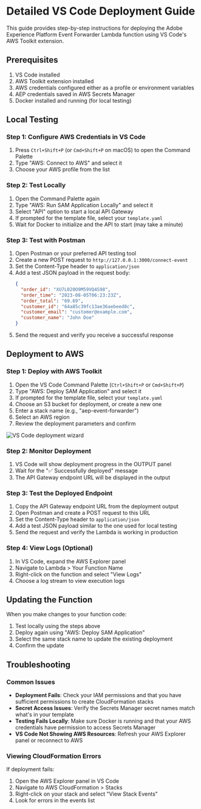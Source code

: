 # Detailed VS Code Deployment Guide

This guide provides step-by-step instructions for deploying the Adobe Experience Platform Event Forwarder Lambda function using VS Code's AWS Toolkit extension.

## Prerequisites

1. VS Code installed
2. AWS Toolkit extension installed
3. AWS credentials configured either as a profile or environment variables
4. AEP credentials saved in AWS Secrets Manager
5. Docker installed and running (for local testing)

## Local Testing

### Step 1: Configure AWS Credentials in VS Code

1. Press `Ctrl+Shift+P` (or `Cmd+Shift+P` on macOS) to open the Command Palette
2. Type "AWS: Connect to AWS" and select it
3. Choose your AWS profile from the list

### Step 2: Test Locally

1. Open the Command Palette again
2. Type "AWS: Run SAM Application Locally" and select it
3. Select "API" option to start a local API Gateway
4. If prompted for the template file, select your `template.yaml`
5. Wait for Docker to initialize and the API to start (may take a minute)

### Step 3: Test with Postman

1. Open Postman or your preferred API testing tool
2. Create a new POST request to `http://127.0.0.1:3000/connect-event`
3. Set the Content-Type header to `application/json`
4. Add a test JSON payload in the request body:
   ```json
   {
     "order_id": "XU7L020O9M59VQ4S98",
     "order_time": "2023-08-05T06:23:23Z",
     "order_total": "69.69",
     "customer_id": "64a85c39fc13ae36aebeed8c",
     "customer_email": "customer@example.com",
     "customer_name": "John Doe"
   }
   ```
5. Send the request and verify you receive a successful response

## Deployment to AWS

### Step 1: Deploy with AWS Toolkit

1. Open the VS Code Command Palette (`Ctrl+Shift+P` or `Cmd+Shift+P`)
2. Type "AWS: Deploy SAM Application" and select it
3. If prompted for the template file, select your `template.yaml`
4. Choose an S3 bucket for deployment, or create a new one
5. Enter a stack name (e.g., "aep-event-forwarder")
6. Select an AWS region 
7. Review the deployment parameters and confirm

![VS Code deployment wizard](https://docs.aws.amazon.com/toolkit-for-vscode/latest/userguide/images/sam-deploy-2.png)

### Step 2: Monitor Deployment

1. VS Code will show deployment progress in the OUTPUT panel
2. Wait for the "✅ Successfully deployed" message
3. The API Gateway endpoint URL will be displayed in the output

### Step 3: Test the Deployed Endpoint

1. Copy the API Gateway endpoint URL from the deployment output
2. Open Postman and create a POST request to this URL
3. Set the Content-Type header to `application/json`
4. Add a test JSON payload similar to the one used for local testing
5. Send the request and verify the Lambda is working in production

### Step 4: View Logs (Optional)

1. In VS Code, expand the AWS Explorer panel
2. Navigate to Lambda > Your Function Name
3. Right-click on the function and select "View Logs"
4. Choose a log stream to view execution logs

## Updating the Function

When you make changes to your function code:

1. Test locally using the steps above
2. Deploy again using "AWS: Deploy SAM Application"
3. Select the same stack name to update the existing deployment
4. Confirm the update

## Troubleshooting

### Common Issues

- **Deployment Fails**: Check your IAM permissions and that you have sufficient permissions to create CloudFormation stacks
- **Secret Access Issues**: Verify the Secrets Manager secret names match what's in your template
- **Testing Fails Locally**: Make sure Docker is running and that your AWS credentials have permission to access Secrets Manager
- **VS Code Not Showing AWS Resources**: Refresh your AWS Explorer panel or reconnect to AWS

### Viewing CloudFormation Errors

If deployment fails:

1. Open the AWS Explorer panel in VS Code
2. Navigate to AWS CloudFormation > Stacks
3. Right-click on your stack and select "View Stack Events"
4. Look for errors in the events list